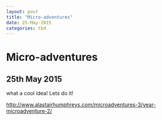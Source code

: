 ```yaml
---
layout: post
title: "Micro-adventures"
date: 25-May-2015
categories: tbd
---
```


# Micro-adventures

## 25th May 2015

what a cool idea! Lets do it!

 

http://www.alastairhumphreys.com/microadventures-3/year-microadventure-2/
